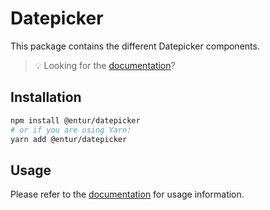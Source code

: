 # Datepicker

This package contains the different Datepicker components.

> 💡 Looking for the [documentation](https://design.entur.no/komponenter/skjemaelementer/datepicker)?

## Installation

```sh
npm install @entur/datepicker
# or if you are using Yarn:
yarn add @entur/datepicker
```

## Usage

Please refer to the [documentation](https://design.entur.no/komponenter/skjemaelementer/datepicker) for usage information.
